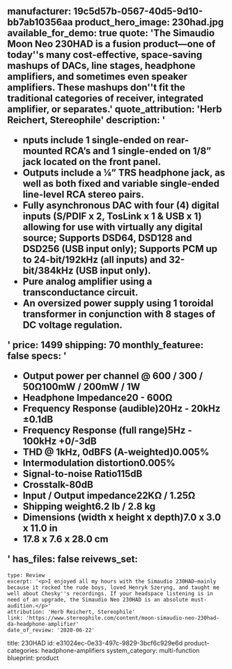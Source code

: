 manufacturer: 19c5d57b-0567-40d5-9d10-bb7ab10356aa
product_hero_image: 230had.jpg
available_for_demo: true
quote: 'The Simaudio Moon Neo 230HAD is a fusion product—one of today''s many cost-effective, space-saving mashups of DACs, line stages, headphone amplifiers, and sometimes even speaker amplifiers. These mashups don''t fit the traditional categories of receiver, integrated amplifier, or separates.'
quote_attribution: 'Herb Reichert, Stereophile'
description: '<ul><li>nputs include 1 single-ended on rear-mounted RCA’s and 1 single-ended on 1/8” jack located on the front panel.</li><li>Outputs include a ¼” TRS headphone jack, as well as both fixed and variable single-ended line-level RCA stereo pairs.</li><li>Fully asynchronous DAC with four (4) digital inputs (S/PDIF x 2, TosLink x 1 &amp; USB x 1) allowing for use with virtually any digital source; Supports DSD64, DSD128 and DSD256 (USB input only); Supports PCM up to 24-bit/192kHz (all inputs) and 32-bit/384kHz (USB input only).</li><li><strong>Pure analog amplifier</strong>&nbsp;using a transconductance circuit.</li><li>An oversized power supply using 1 toroidal transformer in conjunction with 8 stages of DC voltage regulation.</li></ul>'
price: 1499
shipping: 70
monthly_featuree: false
specs: '<ul><li>Output power per channel @ 600 / 300 / 50Ω100mW / 200mW / 1W</li><li>Headphone Impedance20 - 600Ω</li><li>Frequency Response (audible)20Hz - 20kHz ±0.1dB</li><li>Frequency Response (full range)5Hz - 100kHz +0/-3dB</li><li>THD @ 1kHz, 0dBFS (A-weighted)0.005%</li><li>Intermodulation distortion0.005%</li><li>Signal-to-noise Ratio115dB</li><li>Crosstalk-80dB</li><li>Input / Output impedance22KΩ / 1.25Ω</li><li>Shipping weight6.2 lb / 2.8 kg</li><li>Dimensions (width x height x depth)7.0 x 3.0 x 11.0 in</li><li>17.8 x 7.6 x 28.0 cm</li></ul>'
has_files: false
reivews_set:
  -
    type: Review
    excerpt: '<p>I enjoyed all my hours with the Simaudio 230HAD—mainly because it rocked the rude boys, loved Henryk Szeryng, and taught me well about Chesky''s recordings. If your headspace listening is in need of an upgrade, the Simaudio Neo 230HAD is an absolute must-audition.</p>'
    attribution: 'Herb Reichert, Stereophile'
    link: 'https://www.stereophile.com/content/moon-simaudio-neo-230had-da-headphone-amplifier'
    date_of_review: '2020-06-22'
title: 230HAD
id: e31024ec-0e33-497c-9829-3bcf6c929e6d
product-categories: headphone-amplifiers
system_category: multi-function
blueprint: product
